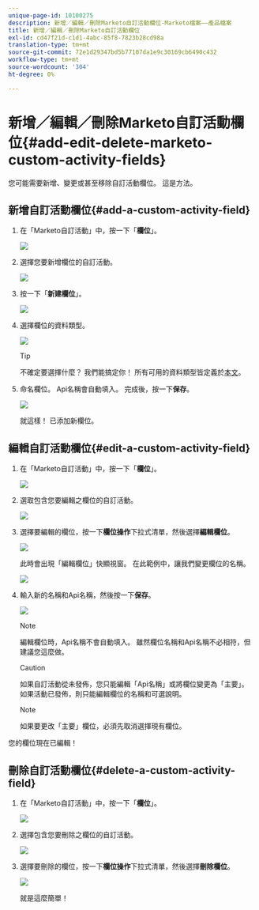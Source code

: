 ```yaml
---
unique-page-id: 10100275
description: 新增／編輯／刪除Marketo自訂活動欄位-Marketo檔案——產品檔案
title: 新增／編輯／刪除Marketo自訂活動欄位
exl-id: cd47f21d-c1d1-4abc-85f8-7823b28cd98a
translation-type: tm+mt
source-git-commit: 72e1d29347bd5b77107da1e9c30169cb6490c432
workflow-type: tm+mt
source-wordcount: '304'
ht-degree: 0%

---
```


# 新增／編輯／刪除Marketo自訂活動欄位{#add-edit-delete-marketo-custom-activity-fields}

您可能需要新增、變更或甚至移除自訂活動欄位。 這是方法。

## 新增自訂活動欄位{#add-a-custom-activity-field}

1. 在「Marketo自訂活動」中，按一下「**欄位**」。

   ![](assets/one-3.png)

1. 選擇您要新增欄位的自訂活動。

   ![](assets/two-3.png)

1. 按一下「**新建欄位**」。

   ![](assets/three-3.png)

1. 選擇欄位的資料類型。

   ![](assets/four-3.png)

   >[!TIP]
   >
   >不確定要選擇什麼？ 我們能搞定你！ 所有可用的資料類型皆定義於[本文](/help/marketo/product-docs/administration/field-management/custom-field-type-glossary.md)。

1. 命名欄位。 Api名稱會自動填入。 完成後，按一下&#x200B;**保存**。

   ![](assets/five-3.png)

   就這樣！ 已添加新欄位。

## 編輯自訂活動欄位{#edit-a-custom-activity-field}

1. 在「Marketo自訂活動」中，按一下「**欄位**」。

   ![](assets/one-3.png)

1. 選取包含您要編輯之欄位的自訂活動。

   ![](assets/seven.png)

1. 選擇要編輯的欄位，按一下&#x200B;**欄位操作**&#x200B;下拉式清單，然後選擇&#x200B;**編輯欄位**。

   ![](assets/eight.png)

   此時會出現「編輯欄位」快顯視窗。 在此範例中，讓我們變更欄位的名稱。

   ![](assets/nine.png)

1. 輸入新的名稱和Api名稱，然後按一下&#x200B;**保存**。

   ![](assets/ten.png)

   >[!NOTE]
   >
   >編輯欄位時，Api名稱不會自動填入。 雖然欄位名稱和Api名稱不必相符，但建議您這麼做。

   >[!CAUTION]
   >
   >如果自訂活動從未發佈，您只能編輯「Api名稱」或將欄位變更為「主要」。 如果活動已發佈，則只能編輯欄位的名稱和可選說明。

   >[!NOTE]
   >
   >如果要更改「主要」欄位，必須先取消選擇現有欄位。

您的欄位現在已編輯！

## 刪除自訂活動欄位{#delete-a-custom-activity-field}

1. 在「Marketo自訂活動」中，按一下「**欄位**」。

   ![](assets/one-3.png)

1. 選擇包含您要刪除之欄位的自訂活動。

   ![](assets/twelve.png)

1. 選擇要刪除的欄位，按一下&#x200B;**欄位操作**&#x200B;下拉式清單，然後選擇&#x200B;**刪除欄位**。

   ![](assets/thirteen.png)

   就是這麼簡單！
